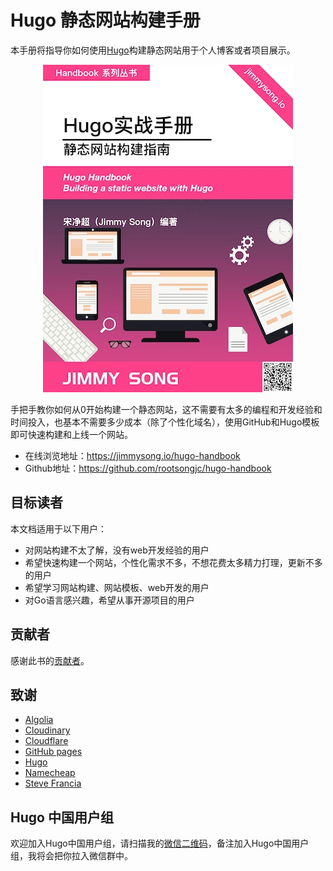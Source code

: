 # Hugo 静态网站构建手册

本手册将指导你如何使用[Hugo](https://gohugo.io)构建静态网站用于个人博客或者项目展示。

<div align="center">
  <a href="https://jimmysong.io/hugo-handbook/">
    <img src="cover-thumbnail.jpg" title="Hugo handbook" alt="Hugo handbook">
  </a>
</div>

手把手教你如何从0开始构建一个静态网站，这不需要有太多的编程和开发经验和时间投入，也基本不需要多少成本（除了个性化域名），使用GitHub和Hugo模板即可快速构建和上线一个网站。

- 在线浏览地址：https://jimmysong.io/hugo-handbook
- Github地址：https://github.com/rootsongjc/hugo-handbook

## 目标读者

本文档适用于以下用户：

- 对网站构建不太了解，没有web开发经验的用户
- 希望快速构建一个网站，个性化需求不多，不想花费太多精力打理，更新不多的用户
- 希望学习网站构建、网站模板、web开发的用户
- 对Go语言感兴趣，希望从事开源项目的用户

## 贡献者

感谢此书的[贡献者](https://github.com/rootsongjc/hugo-handbook/graphs/contributors)。

## 致谢

- [Algolia](https://www.algolia.com)
- [Cloudinary](https://cloudinary.com)
- [Cloudflare](https://www.cloudflare.com)
- [GitHub pages](https://pages.github.com/)
- [Hugo](https://gohugo.io)
- [Namecheap](https://www.namecheap.com)
- [Steve Francia](https://stevefrancia.com/)

## Hugo 中国用户组

欢迎加入Hugo中国用户组，请扫描我的[微信二维码](https://jimmysong.io/contact)，备注加入Hugo中国用户组，我将会把你拉入微信群中。